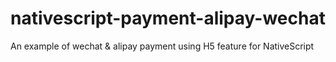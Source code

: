 # nativescript-payment-alipay-wechat
An example of wechat &amp; alipay payment using H5 feature for NativeScript
